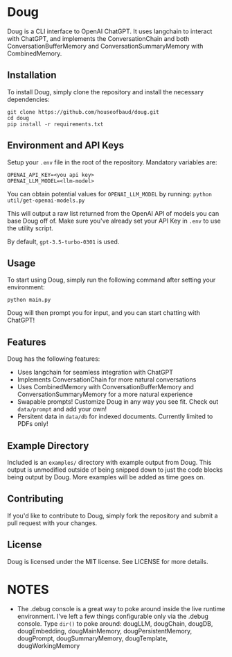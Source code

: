 # Doug

Doug is a CLI interface to OpenAI ChatGPT. It uses langchain to interact with ChatGPT, and implements the ConversationChain and both ConversationBufferMemory and ConversationSummaryMemory with CombinedMemory.

## Installation

To install Doug, simply clone the repository and install the necessary dependencies:

```
git clone https://github.com/houseofbaud/doug.git
cd doug
pip install -r requirements.txt
```

## Environment and API Keys

Setup your `.env` file in the root of the repository. Mandatory variables are:

```
OPENAI_API_KEY=<you api key>
OPENAI_LLM_MODEL=<llm-model>
```

You can obtain potential values for `OPENAI_LLM_MODEL` by running:
`python util/get-openai-models.py`

This will output a raw list returned from the OpenAI API of models you can base
Doug off of. Make sure you've already set your API Key in `.env` to use the utility
script.

By default, `gpt-3.5-turbo-0301` is used.

## Usage

To start using Doug, simply run the following command after setting your environment:

```
python main.py
```

Doug will then prompt you for input, and you can start chatting with ChatGPT!

## Features

Doug has the following features:

- Uses langchain for seamless integration with ChatGPT
- Implements ConversationChain for more natural conversations
- Uses CombinedMemory with ConversationBufferMemory and ConversationSummaryMemory for a more natural experience
- Swapable prompts! Customize Doug in any way you see fit. Check out `data/prompt` and add your own!
- Persitent data in `data/db` for indexed documents. Currently limited to PDFs only!

## Example Directory
Included is an `examples/` directory with example output from Doug. This output is unmodified outside of being snipped down to just the code blocks being output by Doug. More examples will be added as time goes on.

## Contributing

If you'd like to contribute to Doug, simply fork the repository and submit a pull request with your changes.

## License

Doug is licensed under the MIT license. See LICENSE for more details.

# NOTES
- The .debug console is a great way to poke around inside the live runtime environment. I've left a few things
  configurable only via the .debug console. Type `dir()` to poke around: dougLLM, dougChain, dougDB, dougEmbedding,
  dougMainMemory, dougPersistentMemory, dougPrompt, dougSummaryMemory, dougTemplate, dougWorkingMemory

